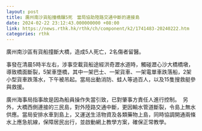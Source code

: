 ```yaml
---
layout: post
title: 廣州南沙貨船撞橋釀5死　當局協助陸路交通中斷的連接島
date: 2024-02-22 23:12:43.000000000 +08:00
link: https://news.rthk.hk/rthk/ch/component/k2/1741483-20240222.htm
categories: rthk
---
```


廣州南沙區有貨船撞斷大橋，造成5人死亡，2名傷者留醫。

事發在清晨5時半左右，涉事空載貨船途經洪奇瀝水道時，觸碰瀝心沙大橋橋墩，導致橋面斷裂，5架車墮橋，其中一架巴士、一架貨車、一架電單車跌落船，2架小型貨車跌落水，下午被吊起。當局出動消防、蛙人等過百人，以及15隻搜救艇參與救援。

廣州海事局指事故是因為船員操作失當引致，已對肇事方責任人進行控制。  另外，大橋西側連接的三民島，對外陸路交通中斷，更因輸水管道斷裂，令島上無水供應。當局安排水車到島上，又運送生活物資及各類藥物上島，同時協調開通兩條水上應急航線，保障居民出行，並啟動網上教學方案，確保正常教學。
